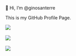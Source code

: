 👋 Hi, I’m @ginosanterre

This is my GitHub Profile Page.

<picture>
  <source
    srcset="https://github-readme-stats.vercel.app/api?username=ginosanterre&show_icons=true&theme=dracula"
    media="(prefers-color-scheme: dark)"
  />
  <source
    srcset="https://github-readme-stats.vercel.app/api?username=ginosanterre&show_icons=true&theme=default"
    media="(prefers-color-scheme: light), (prefers-color-scheme: no-preference)"
  />
  <img src="https://github-readme-stats.vercel.app/api?username=ginosanterre&show_icons=true" /><br>
</picture><br>
   
<picture>
  <source
    srcset="https://github-readme-streak-stats.herokuapp.com/?user=ginosanterre&theme=dracula"
    media="(prefers-color-scheme: dark)"
  />
  <source
    srcset="https://github-readme-streak-stats.herokuapp.com/?user=ginosanterre&theme=default"
    media="(prefers-color-scheme: light), (prefers-color-scheme: no-preference)"
  />
  <img src="https://github-readme-streak-stats.herokuapp.com/?user=ginosanterre" /> <br>
</picture><br>
  
<picture>
  <source
    srcset="https://github-readme-stats.vercel.app/api/top-langs/?username=ginosanterre&langs_count=5&layout=compact&theme=dracula"
    media="(prefers-color-scheme: dark)"
  />
  <source
    srcset="https://github-readme-stats.vercel.app/api/top-langs/?username=ginosanterre&langs_count=5&layout=compact&theme=default"
    media="(prefers-color-scheme: light), (prefers-color-scheme: no-preference)"
  />
  <img src="https://github-readme-stats.vercel.app/api/top-langs/?username=ginosanterre" /> 
</picture>

<!---
ginosanterre/ginosanterre is a ✨ special ✨ repository because its `README.md` (this file) appears on your GitHub profile.
You can click the Preview link to take a look at your changes.
--->
